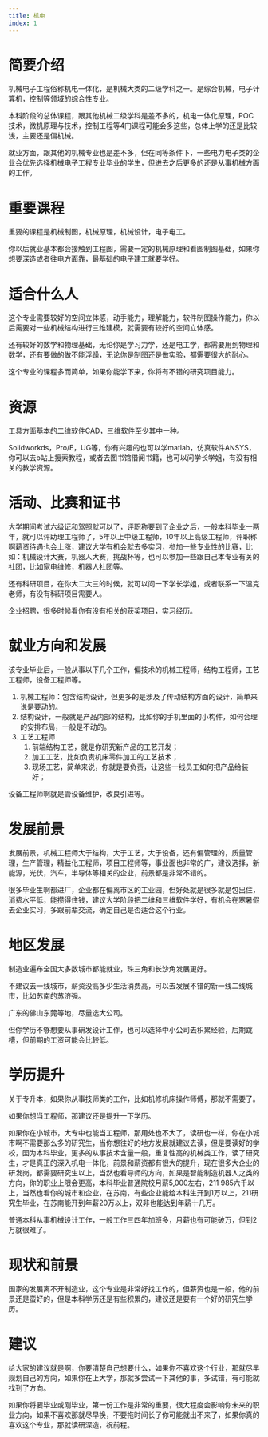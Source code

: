 ```yaml
---
title: 机电
index: 1
---
```


# 简要介绍

机械电子工程俗称机电一体化，是机械大类的二级学科之一。是综合机械，电子计算机，控制等领域的综合性专业。

本科阶段的总体课程，跟其他机械二级学科是差不多的，机电一体化原理，POC技术，微机原理与技术，控制工程等4门课程可能会多这些，总体上学的还是比较浅，主要还是偏机械。

就业方面，跟其他的机械专业也是差不多，但在同等条件下，一些电力电子类的企业会优先选择机械电子工程专业毕业的学生，但进去之后更多的还是从事机械方面的工作。

# 重要课程

重要的课程是机械制图，机械原理，机械设计，电子电工。

你以后就业基本都会接触到工程图，需要一定的机械原理和看图制图基础，如果你想要深造或者往电方面靠，最基础的电子建工就要学好。

# 适合什么人

这个专业需要较好的空间立体感，动手能力，理解能力，软件制图操作能力，你以后需要对一些机械结构进行三维建模，就需要有较好的空间立体感。

还有较好的数学和物理基础，无论你是学习力学，还是电工学，都需要用到物理和数学，还有要做的做不能浮躁，无论你是制图还是做实验，都需要很大的耐心。

这个专业的课程多而简单，如果你能学下来，你将有不错的研究项目能力。

# 资源

工具方面基本的二维软件CAD，三维软件至少其中一种。

Solidworkds，Pro/E，UG等，你有兴趣的也可以学matlab，仿真软件ANSYS，你可以去b站上搜索教程，或者去图书馆借阅书籍，也可以问学长学姐，有没有相关的教学资源。

# 活动、比赛和证书

大学期间考试六级证和驾照就可以了，评职称要到了企业之后，一般本科毕业一两年，就可以评助理工程师了，5年以上中级工程师，10年以上高级工程师，评职称啊薪资待遇也会上涨，建议大学有机会就去多实习，参加一些专业性的比赛，比如：机械设计大赛，机器人大赛，挑战杯等，也可以参加一些跟自己本专业有关的社团，比如家电维修，机器人社团等。

还有科研项目，在你大二大三的时候，就可以问一下学长学姐，或者联系一下温克老师，有没有科研项目需要人。

企业招聘，很多时候看你有没有相关的获奖项目，实习经历。

# 就业方向和发展

该专业毕业后，一般从事以下几个工作，偏技术的机械工程师，结构工程师，工艺工程师，设备工程师等。

1. 机械工程师：包含结构设计，但更多的是涉及了传动结构方面的设计，简单来说是要动的。
2. 结构设计，一般就是产品内部的结构，比如你的手机里面的小构件，如何合理的安排布局，一般是不动的。
3. 工艺工程师
   1. 前端结构工艺，就是你研究新产品的工艺开发；
   2. 加工工艺，比如负责机床零件加工的工艺技术；
   3. 现场工艺，简单来说，你就是要负责，让这些一线员工如何把产品给装好；

设备工程师啊就是管设备维护，改良引进等。

# 发展前景

发展前景，机械工程师大于结构，大于工艺，大于设备，还有偏管理的，质量管理，生产管理，精益化工程师，项目工程师等，事业面也非常的广，建议选择，新能源，光伏，汽车，半导体等相关的企业，前景都是非常不错的。

很多毕业生啊都进厂，企业都在偏离市区的工业园，但好处就是很多就是包出住，消费水平低，能攒得住钱，建议大学阶段把二维和三维软件学好，有机会在寒暑假去企业实习，多跟前辈交流，确定自己是否适合这个行业。

# 地区发展

制造业遍布全国大多数城市都能就业，珠三角和长沙角发展更好。

不建议去一线城市，薪资没高多少生活消费高，可以去发展不错的新一线二线城市，比如苏南的苏济强。

广东的佛山东莞等地，尽量选大公司。

但你学历不够想要从事研发设计工作，也可以选择中小公司去积累经验，后期跳槽，但前期的工资可能会比较低。

# 学历提升

关于专升本，如果你从事技师类的工作，比如机修机床操作师傅，那就不需要了。

如果你想当工程师，那建议还是提升一下学历。

如果你在小城市，大专中也能当工程师，那用处也不大了，读研也一样，你在小城市啊不需要那么多的研究生，当你想往好的地方发展就建议去读，但是要读好的学校，因为本科毕业，更多的从事技术含量一般，重复性高的机械类工作，读了研究生，才是真正的深入机电一体化，前景和薪资都有很大的提升，现在很多大企业的研发岗，都需要研究生以上，当然也看导师的方向，如果是智能制造机器人之类的方向，你的职业上限会更高，本科毕业普通院校月薪5,000左右，211 985六千以上，当然也看你的城市和企业，在苏南，有些企业能给本科生开到1万以上，211研究生毕业，在苏南能开到年薪20万以上，双非也能达到年薪十几万。

普通本科从事机械设计工作，一般工作三四年加班多，月薪也有可能破万，但到2万就很难了。

# 现状和前景

国家的发展离不开制造业，这个专业是非常好找工作的，但薪资也是一般，他的前景还是蛮好的，但是本科学历还是有些积累的，建议还是要有一个好的研究生学历。

# 建议

给大家的建议就是啊，你要清楚自己想要什么，如果你不喜欢这个行业，那就尽早规划自己的方向，如果你在上大学，那就多尝试一下其他的事，多试错，有可能就找到了方向。

如果你将要毕业或刚毕业，第一份工作是非常的重要，很大程度会影响你未来的职业方向，如果不喜欢那就尽早换，不要拖时间长了你可能就出不来了，如果你真的喜欢这个专业，那就读研深造，祝前程。